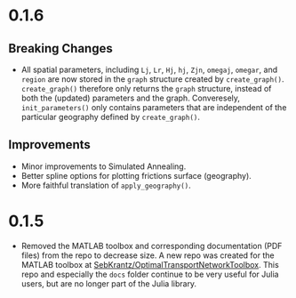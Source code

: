 # 0.1.6
## Breaking Changes
* All spatial parameters, including `Lj`, `Lr`, `Hj`, `hj`, `Zjn`, `omegaj`, `omegar`, and `region` are now stored in the `graph` structure created by `create_graph()`. `create_graph()` therefore only returns the `graph` structure, instead of both the (updated) parameters and the graph. Converesely, `init_parameters()` only contains parameters that are independent of the particular geography defined by `create_graph()`.

## Improvements
* Minor improvements to Simulated Annealing.
* Better spline options for plotting frictions surface (geography).
* More faithful translation of `apply_geography()`. 


# 0.1.5

* Removed the MATLAB toolbox and corresponding documentation (PDF files) from the repo to decrease size. A new repo was created for the MATLAB toolbox at [SebKrantz/OptimalTransportNetworkToolbox](https://github.com/SebKrantz/OptimalTransportNetworkToolbox). This repo and especially the `docs` folder continue to be very useful for Julia users, but are no longer part of the Julia library. 